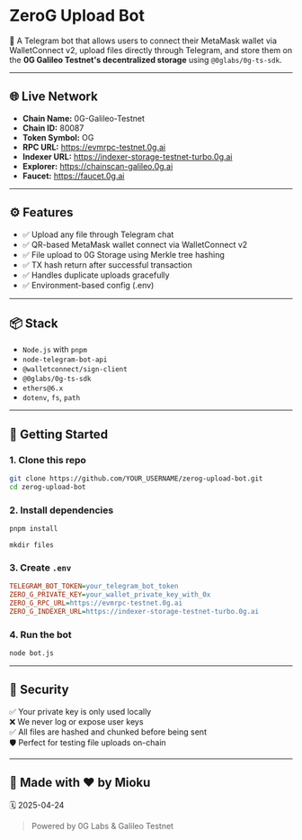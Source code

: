 # ZeroG Upload Bot

🚀 A Telegram bot that allows users to connect their MetaMask wallet via WalletConnect v2, upload files directly through Telegram, and store them on the **0G Galileo Testnet's decentralized storage** using `@0glabs/0g-ts-sdk`.

---

## 🌐 Live Network

- **Chain Name:** 0G-Galileo-Testnet  
- **Chain ID:** 80087  
- **Token Symbol:** OG  
- **RPC URL:** https://evmrpc-testnet.0g.ai  
- **Indexer URL:** https://indexer-storage-testnet-turbo.0g.ai  
- **Explorer:** https://chainscan-galileo.0g.ai  
- **Faucet:** https://faucet.0g.ai  

---

## ⚙️ Features

- ✅ Upload any file through Telegram chat
- ✅ QR-based MetaMask wallet connect via WalletConnect v2
- ✅ File upload to 0G Storage using Merkle tree hashing
- ✅ TX hash return after successful transaction
- ✅ Handles duplicate uploads gracefully
- ✅ Environment-based config (.env)

---

## 📦 Stack

- `Node.js` with `pnpm`
- `node-telegram-bot-api`
- `@walletconnect/sign-client`
- `@0glabs/0g-ts-sdk`
- `ethers@6.x`
- `dotenv`, `fs`, `path`

---

## 🚀 Getting Started

### 1. Clone this repo

```bash
git clone https://github.com/YOUR_USERNAME/zerog-upload-bot.git
cd zerog-upload-bot
```

### 2. Install dependencies

```bash
pnpm install
```
```mkdir files```
### 3. Create `.env`

```ini
TELEGRAM_BOT_TOKEN=your_telegram_bot_token
ZERO_G_PRIVATE_KEY=your_wallet_private_key_with_0x
ZERO_G_RPC_URL=https://evmrpc-testnet.0g.ai
ZERO_G_INDEXER_URL=https://indexer-storage-testnet-turbo.0g.ai
```

### 4. Run the bot

```bash
node bot.js
```

---

## 🔐 Security

✅ Your private key is only used locally  
❌ We never log or expose user keys  
✅ All files are hashed and chunked before being sent  
🛡️ Perfect for testing file uploads on-chain

---

## 🐾 Made with ❤️ by Mioku  
🗓 2025-04-24

> Powered by 0G Labs & Galileo Testnet

